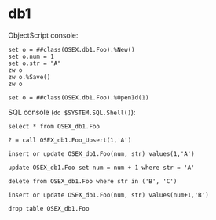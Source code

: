 # db1

ObjectScript console:
```
set o = ##class(OSEX.db1.Foo).%New()
set o.num = 1
set o.str = "A"
zw o
zw o.%Save()
zw o

set o = ##class(OSEX.db1.Foo).%OpenId(1)
```

SQL console (`do $SYSTEM.SQL.Shell()`):
```
select * from OSEX_db1.Foo

? = call OSEX_db1.Foo_Upsert(1,'A')

insert or update OSEX_db1.Foo(num, str) values(1,'A')

update OSEX_db1.Foo set num = num + 1 where str = 'A'

delete from OSEX_db1.Foo where str in ('B', 'C')

insert or update OSEX_db1.Foo(num, str) values(num+1,'B')

drop table OSEX_db1.Foo
```